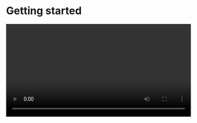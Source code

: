 # Getting started

<video width="100%" src="https://help.battleaxe.co/anubis/Header_03.mp4" autoplay loop />

Anubis exports and compresses MP4s from Adobe apps with zero concern for bitrates –or ever opening Media Encoder.

<div style="max-width: 500px; margin: auto">
<Video url="https://player.vimeo.com/video/539437568?title=0&byline=0&portrait=0" aspect="12x15" height="800px" />
</div>

<a href="http://battleaxe.co/anubis" class="nav-link action-button">Buy Anubis</a>

## Installation
<Install 
    extension 
    name="Anubis" 
    :hosts="['After Effects', 'Photoshop', 'Animate', 'Premiere']"
/>

## License agreement

<eula
    name="Anubis" />